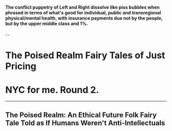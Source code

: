 
#### The conflict puppetry of Left and Right dissolve like piss bubbles when phrased in terms of what's good for individual, public and transregional physical/mental health, with insurance payments due not by the people, but by the upper middle class and 1%. 
--







# The Poised Realm Fairy Tales of Just Pricing










# NYC for me. Round 2.
----









## The Poised Realm: An Ethical Future Folk Fairy Tale Told as If Humans Weren't Anti-Intellectuals









